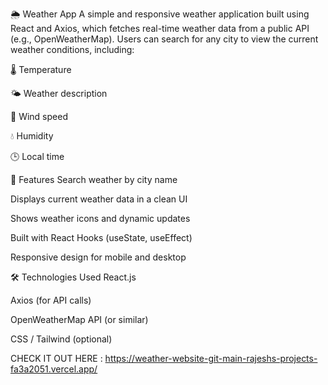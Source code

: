 🌦️ Weather App
A simple and responsive weather application built using React and Axios, which fetches real-time weather data from a public API (e.g., OpenWeatherMap).
Users can search for any city to view the current weather conditions, including:

🌡️ Temperature

🌤️ Weather description

💨 Wind speed

💧 Humidity

🕒 Local time

🔧 Features
Search weather by city name

Displays current weather data in a clean UI

Shows weather icons and dynamic updates

Built with React Hooks (useState, useEffect)

Responsive design for mobile and desktop

🛠️ Technologies Used
React.js

Axios (for API calls)

OpenWeatherMap API (or similar)

CSS / Tailwind (optional)

CHECK IT OUT HERE : https://weather-website-git-main-rajeshs-projects-fa3a2051.vercel.app/
